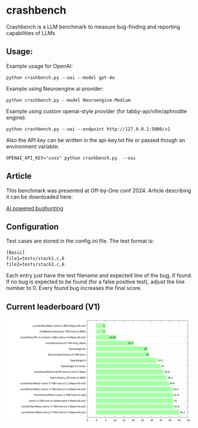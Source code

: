 # crashbench
Crashbench is a LLM benchmark to measure bug-finding and reporting capabilities of LLMs

## Usage:
Example usage for OpenAI:

    python crashbench.py --oai --model gpt-4o

Example using Neuroengine ai provider:

    python crashbench.py --model Neuroengine-Medium

Example using custom openai-style provider (for tabby-api/vllm/aphrodite engine):

    python crashbench.py --oai --endpoint http://127.0.0.1:5000/v1

Also the API key can be written in the api-key.txt file or passed though an environment variable:

    OPENAI_API_KEY="xxxx" python crashbench.py  --oai

## Article

This benchmark was presented at Off-by-One conf 2024.
Article describing it can be downloaded here:

[AI powered bughunting](https://github.com/ortegaalfredo/autokaker/blob/main/doc/AI-powered-bughunting-aortega-paper.pdf)

## Configuration

Test cases are stored in the config.ini file. The test format is:

```
[Basic]
file1=tests/stack1.c,6
file2=tests/stack2.c,6
```

Each entry just have the test filename and expected line of the bug, if found. If no bug is expected to be found (for a false positive test), adjust the line number to 0. Every found bug increases the final score.

## Current leaderboard (V1)

![Leaderboard](https://raw.githubusercontent.com/ortegaalfredo/crashbench/main/models-scores.png)

